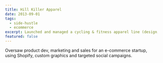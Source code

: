 ```yaml
---
title: Hill Killer Apparel
date: 2013-09-01
tags:
  - side-hustle
  - ecommerce
excerpt: Launched and managed a cycling & fitness apparel line (design, marketing, sales).
featured: false
---
```


Oversaw product dev, marketing and sales for an e-commerce startup, using Shopify, custom graphics and targeted social campaigns.